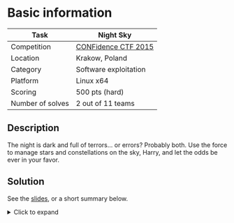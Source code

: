 # Basic information

| Task             | Night Sky                 |
|------------------|---------------------------|
| Competition      | [CONFidence CTF 2015](https://ctftime.org/event/206)       |
| Location				 | Krakow, Poland						 |
| Category         | Software exploitation     |
| Platform         | Linux x64                 |
| Scoring          | 500 pts (hard) 					 |
| Number of solves | 2 out of 11 teams         |

## Description

The night is dark and full of terrors... or errors? Probably both. Use the force to manage stars and constellations on the sky, Harry, and let the odds be ever in your favor.

## Solution

See the [slides](solution/slides.pdf), or a short summary below.

<details><summary>Click to expand</summary>
<p>

1. Insert a `LIBC_FATAL_STDERR_=1` string into static memory via a new constellation's name.
2. Leak the address of a static buffer with controlled data via the `edit_star` operation, which doesn't properly nul-terminate the name buffer, and then `list_stars` in order to retrieve it back.
3. Trigger a non-exploitable stack-based buffer overflow in the `register_program` function via `n=0`, setting `argv[0]` to the address of a secret (serial number) in static memory, and `envp[]` to `{"LIBC_FATAL_STDERR_=1", NULL}`. This will result in triggering SSP and leaking the secret serial number.
4. Reconnect to the server, and register the program using the leaked secret. This will make it possible to trigger another stack-based buffer overflow in the `save_to_file` operation. Since a structure is overrun, SSP does not protect against overwrites of function pointers residing after the buffer. Now, two paths can be taken: either construct a ROP based on gadgets found in the challenge binary, or simply use a partial overwrite of the `canonicalize_file_name` pointer. As it turns out, the `system()` and `canonicalize_file_name()` functions have the same 2 upper bytes of address (they reside within 64kB of each other).

</p>
</details>
